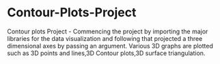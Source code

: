 # Contour-Plots-Project
Contour plots Project - Commencing the project by importing the major libraries for the data visualization and following that projected a three dimensional axes by passing an argument. Various 3D graphs are plotted such as 3D points and lines,3D Contour plots,3D surface triangulation.
